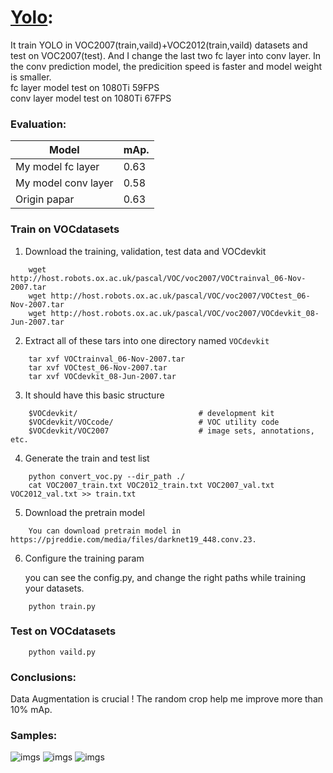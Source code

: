 ﻿#  [Yolo](https://arxiv.org/abs/1506.02640):
 
It train YOLO in VOC2007(train,vaild)+VOC2012(train,vaild) datasets and test on VOC2007(test).
And I  change the last two fc layer into conv layer. In the conv prediction model, the predicition speed
is faster and model weight is smaller.  
fc layer model test on 1080Ti 59FPS  
conv layer model test on 1080Ti 67FPS  
### Evaluation:

| Model             | mAp.        |
| ----------------- | ----------- |
| My model fc layer   | 0.63      |
| My model conv layer | 0.58      |
| Origin papar        | 0.63      |


### Train on VOCdatasets

1.  Download the training, validation, test data and VOCdevkit
```
    wget http://host.robots.ox.ac.uk/pascal/VOC/voc2007/VOCtrainval_06-Nov-2007.tar
    wget http://host.robots.ox.ac.uk/pascal/VOC/voc2007/VOCtest_06-Nov-2007.tar
    wget http://host.robots.ox.ac.uk/pascal/VOC/voc2007/VOCdevkit_08-Jun-2007.tar
```
2.  Extract all of these tars into one directory named  `VOCdevkit`
```
    tar xvf VOCtrainval_06-Nov-2007.tar
    tar xvf VOCtest_06-Nov-2007.tar
    tar xvf VOCdevkit_08-Jun-2007.tar
```
3.  It should have this basic structure
```
    $VOCdevkit/                           # development kit
    $VOCdevkit/VOCcode/                   # VOC utility code
    $VOCdevkit/VOC2007                    # image sets, annotations, etc.
```
4.  Generate the train and test list
```
    python convert_voc.py --dir_path ./
    cat VOC2007_train.txt VOC2012_train.txt VOC2007_val.txt VOC2012_val.txt >> train.txt
```

5.  Download the pretrain model
```
    You can download pretrain model in https://pjreddie.com/media/files/darknet19_448.conv.23.
```
	
6.  Configure the training param 
    
    you can see the config.py, and change the right paths while training your datasets.
```
    python train.py
```

### Test on VOCdatasets
```
    python vaild.py
```

### Conclusions:
Data Augmentation is crucial ! The random crop help me improve more than 10% mAp.



### Samples:
![imgs](https://github.com/Tshzzz/pytorch_yolov1/raw/master/samples/dog.jpg)
![imgs](https://github.com/Tshzzz/pytorch_yolov1/raw/master/samples/person.jpg)
![imgs](https://github.com/Tshzzz/pytorch_yolov1/raw/master/samples/horses.jpg)
